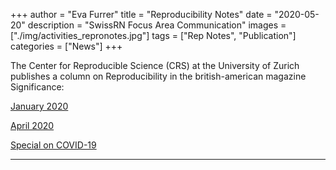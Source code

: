 +++
author = "Eva Furrer"
title = "Reproducibility Notes"
date = "2020-05-20"
description = "SwissRN Focus Area Communication"
images  = ["./img/activities_repronotes.jpg"]
tags = ["Rep Notes", "Publication"]
categories = ["News"]
+++

The Center for Reproducible Science (CRS) at the University of Zurich publishes a column on Reproducibility in the british-american magazine Significance:

[January 2020](https://rss.onlinelibrary.wiley.com/doi/10.1111/j.1740-9713.2020.01351.x)


[April 2020](https://rss.onlinelibrary.wiley.com/doi/10.1111/1740-9713.01369)

[Special on COVID-19](https://www.significancemagazine.com/science/666-science-in-the-face-of-covid-19-faster-better-stronger?highlight=WyJzaW1vbiIsInNjaHdhYiIsInNpbW9uIHNjaHdhYiJd)

---
